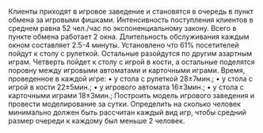 Клиенты приходят в игровое заведение и становятся в очередь в пункт обмена за игровыми фишками. Интенсивность поступления клиентов в среднем равна 52 чел./час по экспоненциальному закону. Всего в пункте обмена работает 2 окна. Длительность обслуживания каждым окном составляет 2.5-4 минуты.
Установлено что 61% посетителей пойдут к столу с рулеткой. Остальные разойдутся по другим азартным играм. Четверть пойдет к столу с игрой в кости, а остальные поделятся поровну между игровыми автоматами и карточными играми. Время, проведенное в каждой игре:
•	у стола с рулеткой 28±7мин.;
•	у стола с игрой в кости 22±5мин.;
•	у игрового автомата 16±3мин.;
•	у стола с карточными играми 18±3мин.;
Построить модель игрового заведения и провести моделирование за сутки. Определить на сколько человек минимально должен быть рассчитан каждый вид игр, чтобы средний размер очереди к каждому был меньше 2 человек.
